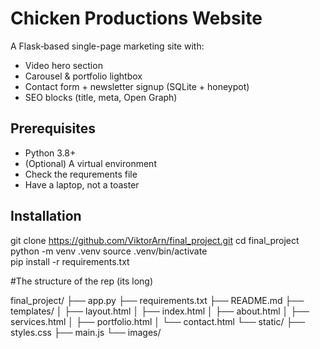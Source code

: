 # Chicken Productions Website

A Flask‐based single-page marketing site with:
- Video hero section
- Carousel & portfolio lightbox
- Contact form + newsletter signup (SQLite + honeypot)
- SEO blocks (title, meta, Open Graph)

## Prerequisites

- Python 3.8+  
- (Optional) A virtual environment
- Check the requrements file
- Have a laptop, not a toaster

## Installation

git clone https://github.com/ViktorArn/final_project.git
cd final_project
python -m venv .venv
source .venv/bin/activate        
pip install -r requirements.txt

#The structure of the rep (its long)

final_project/
├── app.py
├── requirements.txt
├── README.md
├── templates/
│   ├── layout.html
│   ├── index.html
│   ├── about.html
│   ├── services.html
│   ├── portfolio.html
│   └── contact.html
└── static/
    ├── styles.css
    ├── main.js
    └── images/
